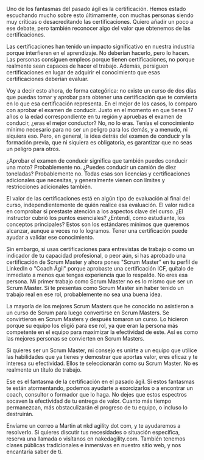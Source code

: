 Uno de los fantasmas del pasado ágil es la certificación. Hemos estado escuchando mucho sobre esto últimamente, con muchas personas siendo muy críticas o desacreditando las certificaciones. Quiero añadir un poco a ese debate, pero también reconocer algo del valor que obtenemos de las certificaciones.  

Las certificaciones han tenido un impacto significativo en nuestra industria porque interfieren en el aprendizaje. No deberían hacerlo, pero lo hacen. Las personas consiguen empleos porque tienen certificaciones, no porque realmente sean capaces de hacer el trabajo. Además, persiguen certificaciones en lugar de adquirir el conocimiento que esas certificaciones deberían evaluar.  

Voy a decir esto ahora, de forma categórica: no existe un curso de dos días que puedas tomar y aprobar para obtener una certificación que te convierta en lo que esa certificación representa. En el mejor de los casos, lo comparo con aprobar el examen de conducir. Justo en el momento en que tienes 17 años o la edad correspondiente en tu región y apruebas el examen de conducir, ¿eras el mejor conductor? No, no lo eras. Tenías el conocimiento mínimo necesario para no ser un peligro para los demás, y a menudo, ni siquiera eso. Pero, en general, la idea detrás del examen de conducir y la formación previa, que ni siquiera es obligatoria, es garantizar que no seas un peligro para otros.  

¿Aprobar el examen de conducir significa que también puedes conducir una moto? Probablemente no. ¿Puedes conducir un camión de diez toneladas? Probablemente no. Todas esas son licencias y certificaciones adicionales que necesitas, y generalmente vienen con límites y restricciones adicionales también.  

El valor de las certificaciones está en algún tipo de evaluación al final del curso, independientemente de quién realice esa evaluación. El valor radica en comprobar si prestaste atención a los aspectos clave del curso. ¿El instructor cubrió los puntos esenciales? ¿Entendí, como estudiante, los conceptos principales? Estos son los estándares mínimos que queremos alcanzar, aunque a veces no lo logramos. Tener una certificación puede ayudar a validar ese conocimiento.  

Sin embargo, si usas certificaciones para entrevistas de trabajo o como un indicador de tu capacidad profesional, o peor aún, si has aprobado una certificación de Scrum Master y ahora pones "Scrum Master" en tu perfil de LinkedIn o "Coach Ágil" porque aprobaste una certificación ICF, quítalo de inmediato a menos que tengas experiencia que lo respalde. No eres esa persona. Mi primer trabajo como Scrum Master no es lo mismo que ser un Scrum Master. Si te presentas como Scrum Master sin haber tenido un trabajo real en ese rol, probablemente no sea una buena idea.  

La mayoría de los mejores Scrum Masters que he conocido no asistieron a un curso de Scrum para luego convertirse en Scrum Masters. Se convirtieron en Scrum Masters y después tomaron un curso. Lo hicieron porque su equipo los eligió para ese rol, ya que eran la persona más competente en el equipo para maximizar la efectividad de este. Así es como las mejores personas se convierten en Scrum Masters.  

Si quieres ser un Scrum Master, mi consejo es unirte a un equipo que utilice las habilidades que ya tienes y demostrar que aportas valor, eres eficaz y te interesa su efectividad. Ellos te seleccionarán como su Scrum Master. No es realmente un título de trabajo.  

Ese es el fantasma de la certificación en el pasado ágil. Si estos fantasmas te están atormentando, podemos ayudarte a exorcizarlos o a encontrar un coach, consultor o formador que lo haga. No dejes que estos espectros socaven la efectividad de tu entrega de valor. Cuanto más tiempo permanezcan, más obstaculizarán el progreso de tu equipo, o incluso lo destruirán.  

Envíame un correo a Martin at nkd agility dot com, y te ayudaremos a resolverlo. Si quieres discutir tus necesidades o situación específica, reserva una llamada o visítanos en nakedagility.com. También tenemos clases públicas tradicionales e inmersivas en nuestro sitio web, y nos encantaría saber de ti.